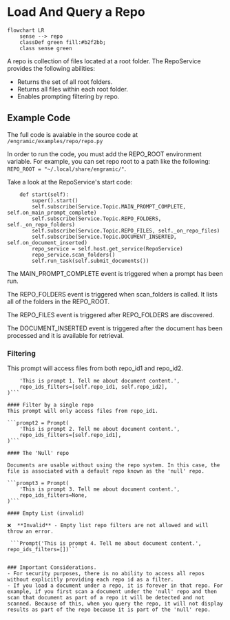 # Load And Query a Repo

```mermaid
flowchart LR
    sense --> repo
    classDef green fill:#b2f2bb;
    class sense green
```

A repo is collection of files located at a root folder. The RepoService provides the following abilities:

- Returns the set of all root folders.
- Returns all files within each root folder.
- Enables prompting filtering by repo.

## Example Code

The full code is avaiable in the source code at ```/engramic/examples/repo/repo.py```

In order to run the code, you must add the REPO_ROOT environment variable. For example, you can set repo root to a path like the following: ```REPO_ROOT = "~/.local/share/engramic/"```.

Take a look at the RepoService's start code:

```
    def start(self):
        super().start()
        self.subscribe(Service.Topic.MAIN_PROMPT_COMPLETE, self.on_main_prompt_complete)
        self.subscribe(Service.Topic.REPO_FOLDERS, self._on_repo_folders)
        self.subscribe(Service.Topic.REPO_FILES, self._on_repo_files)
        self.subscribe(Service.Topic.DOCUMENT_INSERTED, self.on_document_inserted)
        repo_service = self.host.get_service(RepoService)
        repo_service.scan_folders()
        self.run_task(self.submit_documents())
```

The MAIN_PROMPT_COMPLETE event is triggered when a prompt has been run.

The REPO_FOLDERS event is triggered when scan_folders is called. It lists all of the folders in the REPO_ROOT.

The REPO_FILES event is triggered after REPO_FOLDERS are discovered.

The DOCUMENT_INSERTED event is triggered after the document has been processed and it is available for retrieval.

### Filtering
This prompt will access files from both repo_id1 and repo_id2.

```prompt1 = Prompt(
    'This is prompt 1. Tell me about document content.',
    repo_ids_filters=[self.repo_id1, self.repo_id2],
)```

#### Filter by a single repo
This prompt will only access files from repo_id1.

```prompt2 = Prompt(
    'This is prompt 2. Tell me about document content.',
    repo_ids_filters=[self.repo_id1],
)```

#### The 'Null' repo

Documents are usable without using the repo system. In this case, the file is associated with a default repo known as the 'null' repo.

```prompt3 = Prompt(
    'This is prompt 3. Tell me about document content.',
    repo_ids_filters=None,
)```

#### Empty List (invalid)

❌  **Invalid** - Empty list repo filters are not allowed and will throw an error.

 ```Prompt('This is prompt 4. Tell me about document content.', repo_ids_filters=[])```


### Important Considerations.
- For security purposes, there is no ability to access all repos without explicitly providing each repo id as a filter.
- If you load a document under a repo, it is forever in that repo. For example, if you first scan a document under the 'null' repo and then scan that document as part of a repo it will be detected and not scanned. Because of this, when you query the repo, it will not display results as part of the repo because it is part of the 'null' repo.
